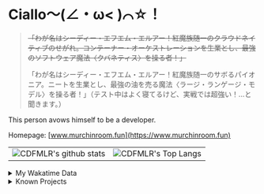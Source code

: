 # Ciallo～(∠・ω< )⌒☆！

> ~~「わが名はシーディー・エフエム・エルアー！紅魔族随一のクラウドネイティブのせがれ。コンテーナー・オーケストレーションを生業とし、最強のソフトウェア魔法〈クバネティス〉を操る者！」~~
> 
> 「わが名はシーディー・エフエム・エルアー！紅魔族随一のサボるパイオニア。ニートを生業とし、最強の油を売る魔法〈ラージ・ランゲージ・モデル〉を操る者！」（テスト中はよく寝てるけど、実戦では超強い！...と聞きます。）


This person avows himself to be a developer.

Homepage: [www.murchinroom.fun](https://www.murchinroom.fun)

<!-- <details> -->
 
<!-- <summary>My GitHub Stats</summary> -->

<!-- [![CDFMLR's github stats](https://github-readme-stats.vercel.app/api?username=cdfmlr&count_private=true&show_icons=true&hide_rank=true&hide=contribs)](https://github.com/anuraghazra/github-readme-stats)   ![CDFMLR's Top Langs](https://github-readme-stats.vercel.app/api/top-langs/?username=cdfmlr&layout=compact&hide=jupyter%20notebook,stylus,tex) -->

<table>
	<tr>
		<td valign="center">
    		<img src="https://github-readme-stats.vercel.app/api?username=cdfmlr&count_private=true&show_icons=true&hide_rank=true&hide=contribs" alt="CDFMLR's github stats" />
		</td>
		<td valign="center">
    		<img src="https://github-readme-stats.vercel.app/api/top-langs/?username=cdfmlr&layout=compact&hide=jupyter%20notebook,stylus,tex" alt="CDFMLR's Top Langs" />
		</td>
	</tr>
</table>

<!-- </details>  -->


<details>

<summary>My Wakatime Data</summary>

<!--START_SECTION:waka-->
![Lines of code](https://img.shields.io/badge/From%20Hello%20World%20I%27ve%20Written-11.0%20million%20lines%20of%20code-blue)

**🐱 My GitHub Data** 

> 📦 902.4 kB Used in GitHub's Storage 
 > 
> 🏆 1,105 Contributions in the Year 2025
 > 
> 🚫 Not Opted to Hire
 > 
> 📜 100 Public Repositories 
 > 
> 🔑 37 Private Repositories 
 > 
**I'm an Early 🐤** 

```text
🌞 Morning                2641 commits        ██████░░░░░░░░░░░░░░░░░░░   23.88 % 
🌆 Daytime                5003 commits        ███████████░░░░░░░░░░░░░░   45.24 % 
🌃 Evening                3337 commits        ████████░░░░░░░░░░░░░░░░░   30.17 % 
🌙 Night                  78 commits          ░░░░░░░░░░░░░░░░░░░░░░░░░   00.71 % 
```
📅 **I'm Most Productive on Tuesday** 

```text
Monday                   1493 commits        ███░░░░░░░░░░░░░░░░░░░░░░   13.50 % 
Tuesday                  1930 commits        ████░░░░░░░░░░░░░░░░░░░░░   17.45 % 
Wednesday                1910 commits        ████░░░░░░░░░░░░░░░░░░░░░   17.27 % 
Thursday                 1625 commits        ████░░░░░░░░░░░░░░░░░░░░░   14.69 % 
Friday                   1648 commits        ████░░░░░░░░░░░░░░░░░░░░░   14.90 % 
Saturday                 1348 commits        ███░░░░░░░░░░░░░░░░░░░░░░   12.19 % 
Sunday                   1105 commits        ██░░░░░░░░░░░░░░░░░░░░░░░   09.99 % 
```


📊 **This Week I Spent My Time On** 

```text
💬 Programming Languages: 
No Activity Tracked This Week
```

**I Mostly Code in Go** 

```text
Python                   21 repos            ████░░░░░░░░░░░░░░░░░░░░░   17.80 % 
TeX                      8 repos             ██░░░░░░░░░░░░░░░░░░░░░░░   06.78 % 
Shell                    5 repos             █░░░░░░░░░░░░░░░░░░░░░░░░   04.24 % 
Rust                     5 repos             █░░░░░░░░░░░░░░░░░░░░░░░░   04.24 % 
JavaScript               1 repo              ░░░░░░░░░░░░░░░░░░░░░░░░░   00.85 % 
```




 Last Updated on 24/10/2025 01:49:00 UTC
<!--END_SECTION:waka-->

</details>

<details>

<summary>Known Projects</summary>

[![Star History Chart](https://api.star-history.com/svg?repos=cdfmlr/pyflowchart,cdfmlr/muvtuber,cdfmlr/crud,cdfmlr/murecom-verse-1,cdfmlr/murecom-intro&type=Date)](https://star-history.com/#cdfmlr/pyflowchart&cdfmlr/muvtuber&cdfmlr/crud&cdfmlr/murecom-verse-1&cdfmlr/murecom-intro&Date)

 </details>
